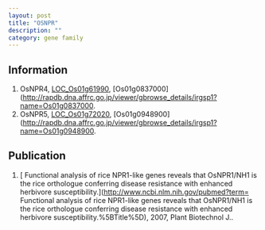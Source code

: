 ```yaml
---
layout: post
title: "OSNPR"
description: ""
category: gene family
---
```


## Information
1. OsNPR4, [LOC_Os01g61990](http://rice.plantbiology.msu.edu/cgi-bin/ORF_infopage.cgi?orf=LOC_Os01g61990), [Os01g0837000](http://rapdb.dna.affrc.go.jp/viewer/gbrowse_details/irgsp1?name=Os01g0837000.
2. OsNPR5, [LOC_Os01g72020](http://rice.plantbiology.msu.edu/cgi-bin/ORF_infopage.cgi?orf=LOC_Os01g72020), [Os01g0948900](http://rapdb.dna.affrc.go.jp/viewer/gbrowse_details/irgsp1?name=Os01g0948900.

## Publication
1. [ Functional analysis of rice NPR1-like genes reveals that OsNPR1/NH1 is the rice orthologue conferring disease resistance with enhanced herbivore susceptibility.](http://www.ncbi.nlm.nih.gov/pubmed?term= Functional analysis of rice NPR1-like genes reveals that OsNPR1/NH1 is the rice orthologue conferring disease resistance with enhanced herbivore susceptibility.%5BTitle%5D), 2007, Plant Biotechnol J..


